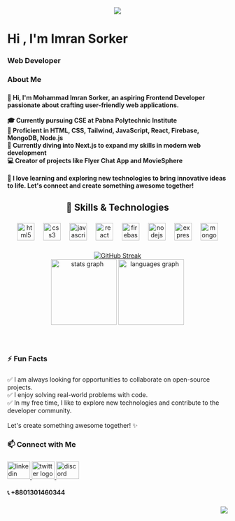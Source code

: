 <div align="center">
  <img height="" src="https://i.postimg.cc/8PSjmY08/Untitled-1-01.jpg"  />
</div>

###

<h1 align="left">Hi , I'm Imran Sorker</h1>

###

<h3 align="left">Web Developer</h3>

###

<h3 align="left">About Me</h3>

###

<h4 align="left">👋 Hi, I'm Mohammad Imran Sorker, an aspiring Frontend Developer passionate about crafting user-friendly web applications.<br><br>🎓 Currently pursuing CSE at Pabna Polytechnic Institute<br>🌟 Proficient in HTML, CSS, Tailwind, JavaScript, React, Firebase, MongoDB, Node.js<br>🚀 Currently diving into Next.js to expand my skills in modern web development<br>💻 Creator of projects like Flyer Chat App and MovieSphere<br><br>🌱 I love learning and exploring new technologies to bring innovative ideas to life. Let's connect and create something awesome together!</h4>

###

<h2 align="center">🔧 Skills & Technologies</h2>

###

<div align="center">
  <img src="https://cdn.jsdelivr.net/gh/devicons/devicon/icons/html5/html5-plain-wordmark.svg" height="40" alt="html5 logo"  />
  <img width="12" />
  <img src="https://cdn.jsdelivr.net/gh/devicons/devicon/icons/css3/css3-plain-wordmark.svg" height="40" alt="css3 logo"  />
  <img width="12" />
  <img src="https://cdn.jsdelivr.net/gh/devicons/devicon/icons/javascript/javascript-plain.svg" height="40" alt="javascript logo"  />
  <img width="12" />
  <img src="https://cdn.jsdelivr.net/gh/devicons/devicon/icons/react/react-original-wordmark.svg" height="40" alt="react logo"  />
  <img width="12" />
  <img src="https://cdn.jsdelivr.net/gh/devicons/devicon/icons/firebase/firebase-plain-wordmark.svg" height="40" alt="firebase logo"  />
  <img width="12" />
  <img src="https://cdn.jsdelivr.net/gh/devicons/devicon/icons/nodejs/nodejs-original-wordmark.svg" height="40" alt="nodejs logo"  />
  <img width="12" />
  <img src="https://cdn.jsdelivr.net/gh/devicons/devicon/icons/express/express-original.svg" height="40" alt="express logo"  />
  <img width="12" />
  <img src="https://cdn.jsdelivr.net/gh/devicons/devicon/icons/mongodb/mongodb-plain-wordmark.svg" height="40" alt="mongodb logo"  />
</div>





###
<div align="center">
<a href="https://git.io/streak-stats"><img src="https://streak-stats.demolab.com?user=imran21-dev&theme=tokyonight&hide_border=true&border_radius=10" alt="GitHub Streak" /></a>
</div>
<div align="center">
  <img src="https://github-readme-stats.vercel.app/api?username=imran21-dev&hide_title=false&hide_rank=false&show_icons=true&include_all_commits=true&count_private=true&disable_animations=false&theme=tokyonight&locale=en&hide_border=true&order=1" height="150" alt="stats graph"  />
  <img src="https://github-readme-stats.vercel.app/api/top-langs?username=imran21-dev&locale=en&hide_title=false&layout=compact&card_width=320&langs_count=5&theme=tokyonight&hide_border=true&order=2" height="150" alt="languages graph"  />
  
</div>

###

<br clear="both">



###

<h3 align="left">⚡ Fun Facts</h3>

###

<p align="left">✅ I am always looking for opportunities to collaborate on open-source projects.<br>✅ I enjoy solving real-world problems with code.<br>✅ In my free time, I like to explore new technologies and contribute to the developer community.<br><br>Let's create something awesome together! ✨</p>

###

<h3 align="left">📫 Connect with Me</h3>

###

<div align="left">
  <a href="https://www.linkedin.com/in/md-imran-sorker21/" target="_blank">
    <img src="https://raw.githubusercontent.com/maurodesouza/profile-readme-generator/master/src/assets/icons/social/linkedin/default.svg" width="52" height="40" alt="linkedin logo"  />
  </a>
  <a href="https://x.com/Mohamma85577121" target="_blank">
    <img src="https://raw.githubusercontent.com/maurodesouza/profile-readme-generator/master/src/assets/icons/social/twitter/default.svg" width="52" height="40" alt="twitter logo"  />
  </a>
  <a href="https://discordapp.com/users/916543930072461313" target="_blank">
    <img src="https://raw.githubusercontent.com/maurodesouza/profile-readme-generator/master/src/assets/icons/social/discord/default.svg" width="52" height="40" alt="discord logo"  />
  </a>
</div>
<div align="left">
  <h4>📞 +8801301460344</h4>
</div>

###

<div align="right">
  <img src="https://profile-counter.glitch.me/imran21-dev/count.svg?"  />
</div>

###
